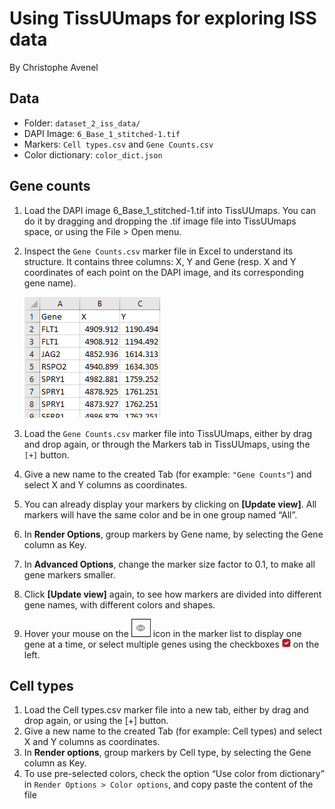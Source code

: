 # Using TissUUmaps for exploring ISS data
By Christophe Avenel

## Data
- Folder: `dataset_2_iss_data/`
- DAPI Image: `6_Base_1_stitched-1.tif`
- Markers: `Cell types.csv` and `Gene Counts.csv`
- Color dictionary: `color_dict.json`

## Gene counts
1. Load the DAPI image 6_Base_1_stitched-1.tif into TissUUmaps. You can do it by dragging and dropping the .tif image file into TissUUmaps space, or using the File > Open menu.
1. Inspect the `Gene Counts.csv` marker file in Excel to understand its structure. It contains three columns: X, Y and Gene (resp. X and Y coordinates of each point on the DAPI image, and its corresponding gene name).

    ![](images/gene_counts_excel.png?raw=true "Gene counts in excel")
1. Load the `Gene Counts.csv` marker file into TissUUmaps, either by drag and drop again, or through the Markers tab in TissUUmaps, using the `[+]` button.
1. Give a new name to the created Tab (for example: `"Gene Counts"`) and select X and Y columns as coordinates.
1. You can already display your markers by clicking on **[Update view]**. All markers will have the same color and be in one group named “All”.
1. In **Render Options**, group markers by Gene name, by selecting the Gene column as Key.
1. In **Advanced Options**, change the marker size factor to 0.1, to make all gene markers smaller.
1. Click **[Update view]** again, to see how markers are divided into different gene names, with different colors and shapes.
1. Hover your mouse on the ![](images/eye.png?raw=true "Eye") icon in the marker list to display one gene at a time, or select multiple genes using the checkboxes ![](images/checkbox.png?raw=true "Checkbox") on the left.

## Cell types
1. Load the Cell types.csv marker file into a new tab, either by drag and drop again, or using the [+] button.
1. Give a new name to the created Tab (for example: Cell types) and select X and Y columns as coordinates.
1. In **Render options**, group markers by Cell type, by selecting the Gene column as Key.
1. To use pre-selected colors, check the option “Use color from dictionary” in `Render Options > Color options`, and copy paste the content of the file 